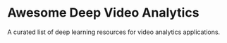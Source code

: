 # Awesome Deep Video Analytics
A curated list of deep learning resources for video analytics applications.
